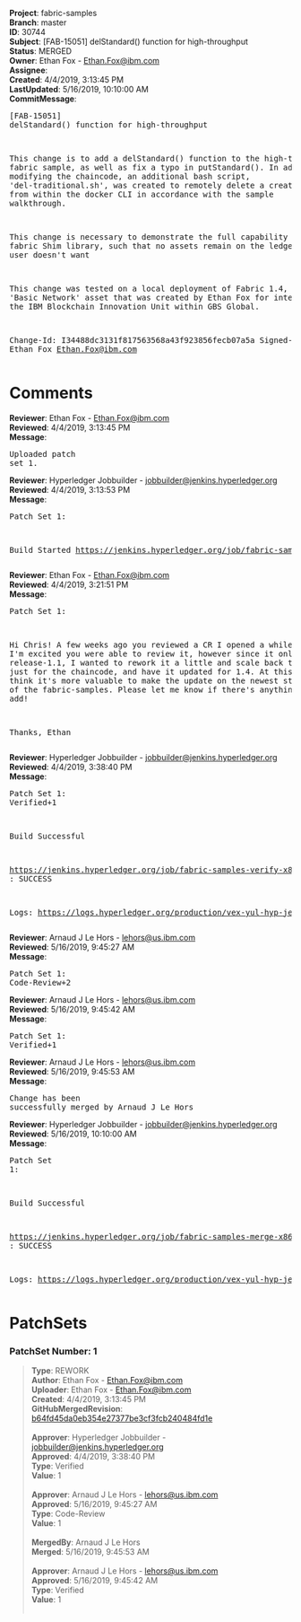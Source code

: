 <strong>Project</strong>: fabric-samples<br><strong>Branch</strong>: master<br><strong>ID</strong>: 30744<br><strong>Subject</strong>: [FAB-15051] delStandard() function for high-throughput<br><strong>Status</strong>: MERGED<br><strong>Owner</strong>: Ethan Fox - Ethan.Fox@ibm.com<br><strong>Assignee</strong>:<br><strong>Created</strong>: 4/4/2019, 3:13:45 PM<br><strong>LastUpdated</strong>: 5/16/2019, 10:10:00 AM<br><strong>CommitMessage</strong>:<br><pre>[FAB-15051] delStandard() function for high-throughput

This change is to add a delStandard() function to the
high-throughput fabric sample, as well as fix a typo
in putStandard(). In addition to modifying the
chaincode, an additional bash script,
'del-traditional.sh', was created to remotely delete
a created asset from within the docker CLI in
accordance with the sample walkthrough.

This change is necessary to demonstrate the full
capability of the fabric Shim library, such that no
assets remain on the ledger that the user doesn't want

This change was tested on a local deployment of
Fabric 1.4, using the 'Basic Network' asset that
was created by Ethan Fox for internal use by the
IBM Blockchain Innovation Unit within GBS Global.

Change-Id: I34488dc3131f817563568a43f923856fecb07a5a
Signed-off-by: Ethan Fox <Ethan.Fox@ibm.com>
</pre><h1>Comments</h1><strong>Reviewer</strong>: Ethan Fox - Ethan.Fox@ibm.com<br><strong>Reviewed</strong>: 4/4/2019, 3:13:45 PM<br><strong>Message</strong>: <pre>Uploaded patch set 1.</pre><strong>Reviewer</strong>: Hyperledger Jobbuilder - jobbuilder@jenkins.hyperledger.org<br><strong>Reviewed</strong>: 4/4/2019, 3:13:53 PM<br><strong>Message</strong>: <pre>Patch Set 1:

Build Started https://jenkins.hyperledger.org/job/fabric-samples-verify-x86_64/182/</pre><strong>Reviewer</strong>: Ethan Fox - Ethan.Fox@ibm.com<br><strong>Reviewed</strong>: 4/4/2019, 3:21:51 PM<br><strong>Message</strong>: <pre>Patch Set 1:

Hi Chris! A few weeks ago you reviewed a CR I opened a while back (https://gerrit.hyperledger.org/r/c/25227/) I'm excited you were able to review it, however since it only relates to release-1.1, I wanted to rework it a little and scale back the change just for the chaincode, and have it updated for 1.4.  At this point I think it's more valuable to make the update on the newest stable version of the fabric-samples.  Please let me know if there's anything else I can add!

Thanks,
Ethan</pre><strong>Reviewer</strong>: Hyperledger Jobbuilder - jobbuilder@jenkins.hyperledger.org<br><strong>Reviewed</strong>: 4/4/2019, 3:38:40 PM<br><strong>Message</strong>: <pre>Patch Set 1: Verified+1

Build Successful 

https://jenkins.hyperledger.org/job/fabric-samples-verify-x86_64/182/ : SUCCESS

Logs: https://logs.hyperledger.org/production/vex-yul-hyp-jenkins-3/fabric-samples-verify-x86_64/182</pre><strong>Reviewer</strong>: Arnaud J Le Hors - lehors@us.ibm.com<br><strong>Reviewed</strong>: 5/16/2019, 9:45:27 AM<br><strong>Message</strong>: <pre>Patch Set 1: Code-Review+2</pre><strong>Reviewer</strong>: Arnaud J Le Hors - lehors@us.ibm.com<br><strong>Reviewed</strong>: 5/16/2019, 9:45:42 AM<br><strong>Message</strong>: <pre>Patch Set 1: Verified+1</pre><strong>Reviewer</strong>: Arnaud J Le Hors - lehors@us.ibm.com<br><strong>Reviewed</strong>: 5/16/2019, 9:45:53 AM<br><strong>Message</strong>: <pre>Change has been successfully merged by Arnaud J Le Hors</pre><strong>Reviewer</strong>: Hyperledger Jobbuilder - jobbuilder@jenkins.hyperledger.org<br><strong>Reviewed</strong>: 5/16/2019, 10:10:00 AM<br><strong>Message</strong>: <pre>Patch Set 1:

Build Successful 

https://jenkins.hyperledger.org/job/fabric-samples-merge-x86_64/56/ : SUCCESS

Logs: https://logs.hyperledger.org/production/vex-yul-hyp-jenkins-3/fabric-samples-merge-x86_64/56</pre><h1>PatchSets</h1><h3>PatchSet Number: 1</h3><blockquote><strong>Type</strong>: REWORK<br><strong>Author</strong>: Ethan Fox - Ethan.Fox@ibm.com<br><strong>Uploader</strong>: Ethan Fox - Ethan.Fox@ibm.com<br><strong>Created</strong>: 4/4/2019, 3:13:45 PM<br><strong>GitHubMergedRevision</strong>: [b64fd45da0eb354e27377be3cf3fcb240484fd1e](https://github.com/hyperledger-gerrit-archive/fabric-samples/commit/b64fd45da0eb354e27377be3cf3fcb240484fd1e)<br><br><strong>Approver</strong>: Hyperledger Jobbuilder - jobbuilder@jenkins.hyperledger.org<br><strong>Approved</strong>: 4/4/2019, 3:38:40 PM<br><strong>Type</strong>: Verified<br><strong>Value</strong>: 1<br><br><strong>Approver</strong>: Arnaud J Le Hors - lehors@us.ibm.com<br><strong>Approved</strong>: 5/16/2019, 9:45:27 AM<br><strong>Type</strong>: Code-Review<br><strong>Value</strong>: 1<br><br><strong>MergedBy</strong>: Arnaud J Le Hors<br><strong>Merged</strong>: 5/16/2019, 9:45:53 AM<br><br><strong>Approver</strong>: Arnaud J Le Hors - lehors@us.ibm.com<br><strong>Approved</strong>: 5/16/2019, 9:45:42 AM<br><strong>Type</strong>: Verified<br><strong>Value</strong>: 1<br><br></blockquote>
